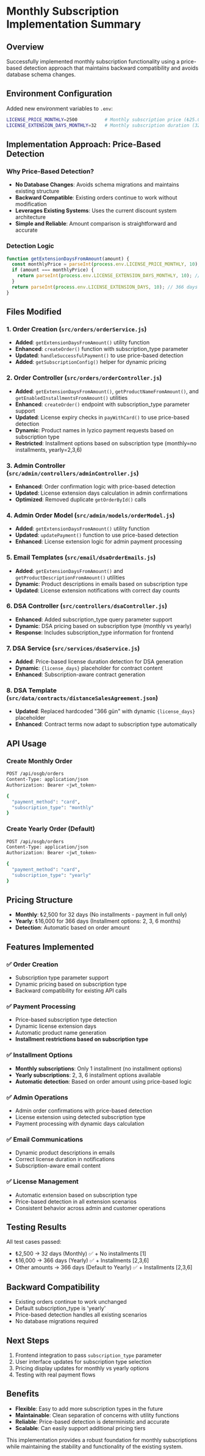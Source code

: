 # Monthly Subscription Implementation Summary

## Overview
Successfully implemented monthly subscription functionality using a price-based detection approach that maintains backward compatibility and avoids database schema changes.

## Environment Configuration
Added new environment variables to `.env`:
```bash
LICENSE_PRICE_MONTHLY=2500          # Monthly subscription price (₺25.00)
LICENSE_EXTENSION_DAYS_MONTHLY=32   # Monthly subscription duration (32 days)
```

## Implementation Approach: Price-Based Detection

### Why Price-Based Detection?
- **No Database Changes**: Avoids schema migrations and maintains existing structure
- **Backward Compatible**: Existing orders continue to work without modification
- **Leverages Existing Systems**: Uses the current discount system architecture
- **Simple and Reliable**: Amount comparison is straightforward and accurate

### Detection Logic
```javascript
function getExtensionDaysFromAmount(amount) {
  const monthlyPrice = parseInt(process.env.LICENSE_PRICE_MONTHLY, 10); // 2500
  if (amount === monthlyPrice) {
    return parseInt(process.env.LICENSE_EXTENSION_DAYS_MONTHLY, 10); // 32 days
  }
  return parseInt(process.env.LICENSE_EXTENSION_DAYS, 10); // 366 days (default)
}
```

## Files Modified

### 1. Order Creation (`src/orders/orderService.js`)
- **Added**: `getExtensionDaysFromAmount()` utility function
- **Enhanced**: `createOrder()` function with subscription_type parameter
- **Updated**: `handleSuccessfulPayment()` to use price-based detection
- **Added**: `getSubscriptionConfig()` helper for dynamic pricing

### 2. Order Controller (`src/orders/orderController.js`)
- **Added**: `getExtensionDaysFromAmount()`, `getProductNameFromAmount()`, and `getEnabledInstallmentsFromAmount()` utilities
- **Enhanced**: `createOrder()` endpoint with subscription_type parameter support
- **Updated**: License expiry checks in `payWithCard()` to use price-based detection
- **Dynamic**: Product names in Iyzico payment requests based on subscription type
- **Restricted**: Installment options based on subscription type (monthly=no installments, yearly=2,3,6)

### 3. Admin Controller (`src/admin/controllers/adminController.js`)
- **Enhanced**: Order confirmation logic with price-based detection
- **Updated**: License extension days calculation in admin confirmations
- **Optimized**: Removed duplicate `getOrderById()` calls

### 4. Admin Order Model (`src/admin/models/orderModel.js`)
- **Added**: `getExtensionDaysFromAmount()` utility function
- **Updated**: `updatePayment()` function to use price-based detection
- **Enhanced**: License extension logic for admin payment processing

### 5. Email Templates (`src/email/dsaOrderEmails.js`)
- **Added**: `getExtensionDaysFromAmount()` and `getProductDescriptionFromAmount()` utilities
- **Dynamic**: Product descriptions in emails based on subscription type
- **Updated**: License extension notifications with correct day counts

### 6. DSA Controller (`src/controllers/dsaController.js`)
- **Enhanced**: Added subscription_type query parameter support
- **Dynamic**: DSA pricing based on subscription type (monthly vs yearly)
- **Response**: Includes subscription_type information for frontend

### 7. DSA Service (`src/services/dsaService.js`)
- **Added**: Price-based license duration detection for DSA generation
- **Dynamic**: `{license_days}` placeholder for contract content
- **Enhanced**: Subscription-aware contract generation

### 8. DSA Template (`src/data/contracts/distanceSalesAgreement.json`)
- **Updated**: Replaced hardcoded "366 gün" with dynamic `{license_days}` placeholder
- **Enhanced**: Contract terms now adapt to subscription type automatically

## API Usage

### Create Monthly Order
```bash
POST /api/osgb/orders
Content-Type: application/json
Authorization: Bearer <jwt_token>

{
  "payment_method": "card",
  "subscription_type": "monthly"
}
```

### Create Yearly Order (Default)
```bash
POST /api/osgb/orders
Content-Type: application/json
Authorization: Bearer <jwt_token>

{
  "payment_method": "card",
  "subscription_type": "yearly"
}
```

## Pricing Structure
- **Monthly**: ₺2,500 for 32 days (No installments - payment in full only)
- **Yearly**: ₺16,000 for 366 days (Installment options: 2, 3, 6 months)
- **Detection**: Automatic based on order amount

## Features Implemented

### ✅ Order Creation
- Subscription type parameter support
- Dynamic pricing based on subscription type
- Backward compatibility for existing API calls

### ✅ Payment Processing
- Price-based subscription type detection
- Dynamic license extension days
- Automatic product name generation
- **Installment restrictions based on subscription type**

### ✅ Installment Options
- **Monthly subscriptions**: Only 1 installment (no installment options)
- **Yearly subscriptions**: 2, 3, 6 installment options available
- **Automatic detection**: Based on order amount using price-based logic

### ✅ Admin Operations
- Admin order confirmations with price-based detection
- License extension using detected subscription type
- Payment processing with dynamic days calculation

### ✅ Email Communications
- Dynamic product descriptions in emails
- Correct license duration in notifications
- Subscription-aware email content

### ✅ License Management
- Automatic extension based on subscription type
- Price-based detection in all extension scenarios
- Consistent behavior across admin and customer operations

## Testing Results
All test cases passed:
- ₺2,500 → 32 days (Monthly) ✅ + No installments [1]
- ₺16,000 → 366 days (Yearly) ✅ + Installments [2,3,6]
- Other amounts → 366 days (Default to Yearly) ✅ + Installments [2,3,6]

## Backward Compatibility
- Existing orders continue to work unchanged
- Default subscription_type is 'yearly'
- Price-based detection handles all existing scenarios
- No database migrations required

## Next Steps
1. Frontend integration to pass `subscription_type` parameter
2. User interface updates for subscription type selection
3. Pricing display updates for monthly vs yearly options
4. Testing with real payment flows

## Benefits
- **Flexible**: Easy to add more subscription types in the future
- **Maintainable**: Clean separation of concerns with utility functions
- **Reliable**: Price-based detection is deterministic and accurate
- **Scalable**: Can easily support additional pricing tiers

This implementation provides a robust foundation for monthly subscriptions while maintaining the stability and functionality of the existing system.

